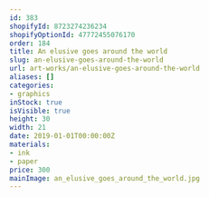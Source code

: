 ```yaml
---
id: 383
shopifyId: 8723274236234
shopifyOptionId: 47772455076170
order: 184
title: An elusive goes around the world
slug: an-elusive-goes-around-the-world
url: art-works/an-elusive-goes-around-the-world
aliases: []
categories:
- graphics
inStock: true
isVisible: true
height: 30
width: 21
date: 2019-01-01T00:00:00Z
materials:
- ink
- paper
price: 300
mainImage: an_elusive_goes_around_the_world.jpg
---
```

